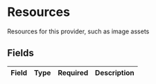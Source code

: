 # Resources

Resources for this provider, such as image assets


## Fields

| Field       | Type        | Required    | Description |
| ----------- | ----------- | ----------- | ----------- |
